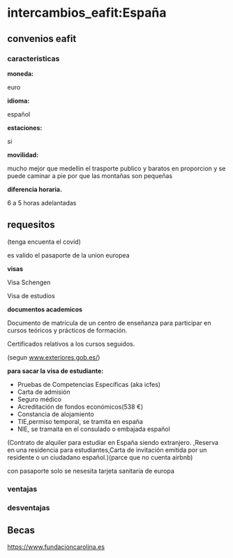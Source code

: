 # intercambios_eafit:España

## convenios eafit

### caracteristicas
**moneda:**

euro

**idioma:**

español

**estaciones:**

si

**movilidad:**

mucho mejor que medellin el trasporte publico y baratos en proporcion y se puede caminar a pie por que las montañas son pequeñas

**diferencia horaria.**

6 a 5 horas adelantadas

## requesitos

(tenga encuenta el covid)

es valido el pasaporte de la union europea

**visas**

Visa Schengen

Visa de estudios

**documentos academicos**

Documento de matrícula de un centro de enseñanza para participar en cursos teóricos y prácticos de formación.

Certificados relativos a los cursos seguidos.

(segun www.exteriores.gob.es/)

**para sacar la visa de estudiante:**

 - Pruebas de Competencias Específicas (aka icfes)
 - Carta de admisión
 - Seguro médico
 - Acreditación de fondos económicos(538 €)
 - Constancia de alojamiento
 - TIE,permiso temporal, se tramita en españa
 - NIE, se tramaita en el consulado o embajada español

 (Contrato de alquiler para estudiar en España siendo extranjero. ,Reserva en una residencia para estudiantes,Carta de invitación emitida por un residente o un ciudadano español.)(parce que no cuenta airbnb)

con pasaporte solo se nesesita tarjeta sanitaria de europa


### ventajas
### desventajas

## Becas 

https://www.fundacioncarolina.es
